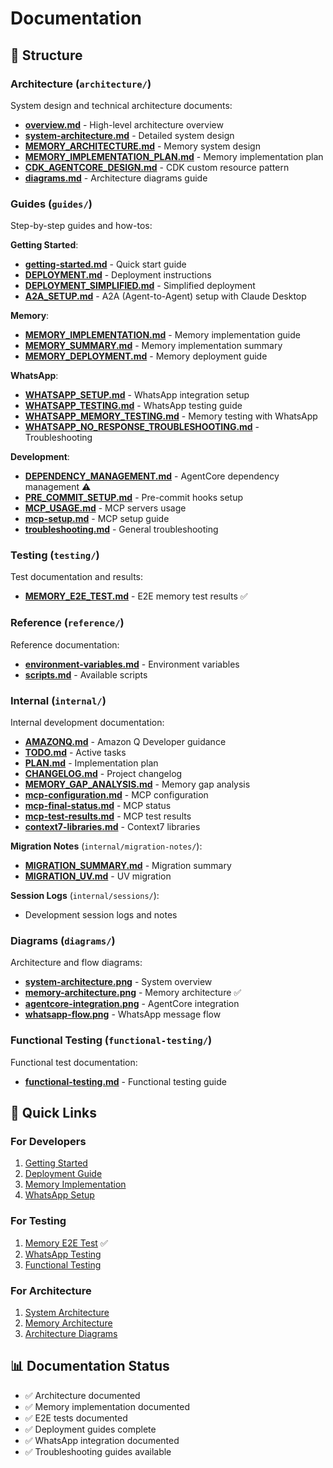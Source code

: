 # Documentation

## 📁 Structure

### Architecture (`architecture/`)

System design and technical architecture documents:

- **[overview.md](architecture/overview.md)** - High-level architecture overview
- **[system-architecture.md](architecture/system-architecture.md)** - Detailed system design
- **[MEMORY_ARCHITECTURE.md](architecture/MEMORY_ARCHITECTURE.md)** - Memory system design
- **[MEMORY_IMPLEMENTATION_PLAN.md](architecture/MEMORY_IMPLEMENTATION_PLAN.md)** - Memory implementation plan
- **[CDK_AGENTCORE_DESIGN.md](architecture/CDK_AGENTCORE_DESIGN.md)** - CDK custom resource pattern
- **[diagrams.md](architecture/diagrams.md)** - Architecture diagrams guide

### Guides (`guides/`)

Step-by-step guides and how-tos:

**Getting Started**:

- **[getting-started.md](guides/getting-started.md)** - Quick start guide
- **[DEPLOYMENT.md](guides/DEPLOYMENT.md)** - Deployment instructions
- **[DEPLOYMENT_SIMPLIFIED.md](guides/DEPLOYMENT_SIMPLIFIED.md)** - Simplified deployment
- **[A2A_SETUP.md](guides/A2A_SETUP.md)** - A2A (Agent-to-Agent) setup with Claude Desktop

**Memory**:

- **[MEMORY_IMPLEMENTATION.md](guides/MEMORY_IMPLEMENTATION.md)** - Memory implementation guide
- **[MEMORY_SUMMARY.md](guides/MEMORY_SUMMARY.md)** - Memory implementation summary
- **[MEMORY_DEPLOYMENT.md](guides/MEMORY_DEPLOYMENT.md)** - Memory deployment guide

**WhatsApp**:

- **[WHATSAPP_SETUP.md](guides/WHATSAPP_SETUP.md)** - WhatsApp integration setup
- **[WHATSAPP_TESTING.md](guides/WHATSAPP_TESTING.md)** - WhatsApp testing guide
- **[WHATSAPP_MEMORY_TESTING.md](guides/WHATSAPP_MEMORY_TESTING.md)** - Memory testing with WhatsApp
- **[WHATSAPP_NO_RESPONSE_TROUBLESHOOTING.md](guides/WHATSAPP_NO_RESPONSE_TROUBLESHOOTING.md)** - Troubleshooting

**Development**:

- **[DEPENDENCY_MANAGEMENT.md](guides/DEPENDENCY_MANAGEMENT.md)** - AgentCore dependency management ⚠️
- **[PRE_COMMIT_SETUP.md](guides/PRE_COMMIT_SETUP.md)** - Pre-commit hooks setup
- **[MCP_USAGE.md](guides/MCP_USAGE.md)** - MCP servers usage
- **[mcp-setup.md](guides/mcp-setup.md)** - MCP setup guide
- **[troubleshooting.md](guides/troubleshooting.md)** - General troubleshooting

### Testing (`testing/`)

Test documentation and results:

- **[MEMORY_E2E_TEST.md](testing/MEMORY_E2E_TEST.md)** - E2E memory test results ✅

### Reference (`reference/`)

Reference documentation:

- **[environment-variables.md](reference/environment-variables.md)** - Environment variables
- **[scripts.md](reference/scripts.md)** - Available scripts

### Internal (`internal/`)

Internal development documentation:

- **[AMAZONQ.md](internal/AMAZONQ.md)** - Amazon Q Developer guidance
- **[TODO.md](internal/TODO.md)** - Active tasks
- **[PLAN.md](internal/PLAN.md)** - Implementation plan
- **[CHANGELOG.md](internal/CHANGELOG.md)** - Project changelog
- **[MEMORY_GAP_ANALYSIS.md](internal/MEMORY_GAP_ANALYSIS.md)** - Memory gap analysis
- **[mcp-configuration.md](internal/mcp-configuration.md)** - MCP configuration
- **[mcp-final-status.md](internal/mcp-final-status.md)** - MCP status
- **[mcp-test-results.md](internal/mcp-test-results.md)** - MCP test results
- **[context7-libraries.md](internal/context7-libraries.md)** - Context7 libraries

**Migration Notes** (`internal/migration-notes/`):

- **[MIGRATION_SUMMARY.md](internal/migration-notes/MIGRATION_SUMMARY.md)** - Migration summary
- **[MIGRATION_UV.md](internal/migration-notes/MIGRATION_UV.md)** - UV migration

**Session Logs** (`internal/sessions/`):

- Development session logs and notes

### Diagrams (`diagrams/`)

Architecture and flow diagrams:

- **[system-architecture.png](diagrams/system-architecture.png)** - System overview
- **[memory-architecture.png](diagrams/memory-architecture.png)** - Memory architecture ✅
- **[agentcore-integration.png](diagrams/agentcore-integration.png)** - AgentCore integration
- **[whatsapp-flow.png](diagrams/whatsapp-flow.png)** - WhatsApp message flow

### Functional Testing (`functional-testing/`)

Functional test documentation:

- **[functional-testing.md](functional-testing/functional-testing.md)** - Functional testing guide

## 🚀 Quick Links

### For Developers

1. [Getting Started](guides/getting-started.md)
2. [Deployment Guide](guides/DEPLOYMENT.md)
3. [Memory Implementation](guides/MEMORY_IMPLEMENTATION.md)
4. [WhatsApp Setup](guides/WHATSAPP_SETUP.md)

### For Testing

1. [Memory E2E Test](testing/MEMORY_E2E_TEST.md) ✅
2. [WhatsApp Testing](guides/WHATSAPP_TESTING.md)
3. [Functional Testing](functional-testing/functional-testing.md)

### For Architecture

1. [System Architecture](architecture/system-architecture.md)
2. [Memory Architecture](architecture/MEMORY_ARCHITECTURE.md)
3. [Architecture Diagrams](diagrams/)

## 📊 Documentation Status

- ✅ Architecture documented
- ✅ Memory implementation documented
- ✅ E2E tests documented
- ✅ Deployment guides complete
- ✅ WhatsApp integration documented
- ✅ Troubleshooting guides available
